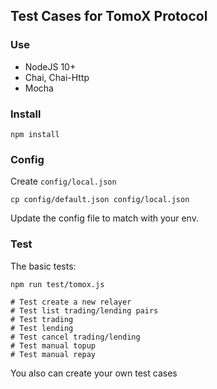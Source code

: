 ## Test Cases for TomoX Protocol

### Use
- NodeJS 10+
- Chai, Chai-Http
- Mocha


### Install
```
npm install
```

### Config

Create `config/local.json`
```
cp config/default.json config/local.json
```
Update the config file to match with your env.


### Test

The basic tests:
```
npm run test/tomox.js

# Test create a new relayer
# Test list trading/lending pairs
# Test trading
# Test lending
# Test cancel trading/lending
# Test manual topup
# Test manual repay
```

You also can create your own test cases
